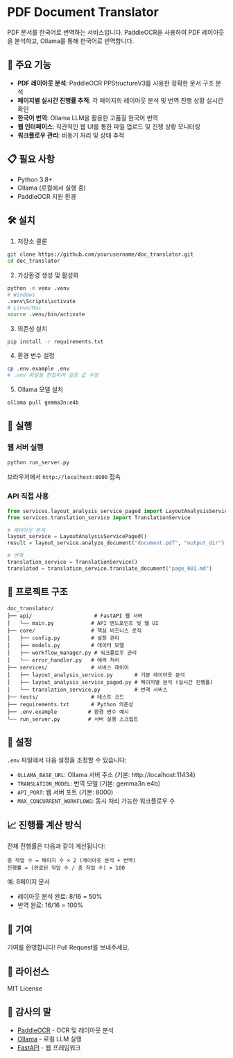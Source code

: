 # PDF Document Translator

PDF 문서를 한국어로 번역하는 서비스입니다. PaddleOCR을 사용하여 PDF 레이아웃을 분석하고, Ollama를 통해 한국어로 번역합니다.

## 🚀 주요 기능

- **PDF 레이아웃 분석**: PaddleOCR PPStructureV3를 사용한 정확한 문서 구조 분석
- **페이지별 실시간 진행률 추적**: 각 페이지의 레이아웃 분석 및 번역 진행 상황 실시간 확인
- **한국어 번역**: Ollama LLM을 활용한 고품질 한국어 번역
- **웹 인터페이스**: 직관적인 웹 UI를 통한 파일 업로드 및 진행 상황 모니터링
- **워크플로우 관리**: 비동기 처리 및 상태 추적

## 📋 필요 사항

- Python 3.8+
- Ollama (로컬에서 실행 중)
- PaddleOCR 지원 환경

## 🛠️ 설치

1. 저장소 클론
```bash
git clone https://github.com/yourusername/doc_translator.git
cd doc_translator
```

2. 가상환경 생성 및 활성화
```bash
python -m venv .venv
# Windows
.venv\Scripts\activate
# Linux/Mac
source .venv/bin/activate
```

3. 의존성 설치
```bash
pip install -r requirements.txt
```

4. 환경 변수 설정
```bash
cp .env.example .env
# .env 파일을 편집하여 설정 값 수정
```

5. Ollama 모델 설치
```bash
ollama pull gemma3n:e4b
```

## 🚀 실행

### 웹 서버 실행
```bash
python run_server.py
```

브라우저에서 `http://localhost:8000` 접속

### API 직접 사용
```python
from services.layout_analysis_service_paged import LayoutAnalysisServicePaged
from services.translation_service import TranslationService

# 레이아웃 분석
layout_service = LayoutAnalysisServicePaged()
result = layout_service.analyze_document("document.pdf", "output_dir")

# 번역
translation_service = TranslationService()
translated = translation_service.translate_document("page_001.md")
```

## 📁 프로젝트 구조

```
doc_translator/
├── api/                    # FastAPI 웹 서버
│   └── main.py            # API 엔드포인트 및 웹 UI
├── core/                  # 핵심 비즈니스 로직
│   ├── config.py          # 설정 관리
│   ├── models.py          # 데이터 모델
│   ├── workflow_manager.py # 워크플로우 관리
│   └── error_handler.py   # 에러 처리
├── services/              # 서비스 레이어
│   ├── layout_analysis_service.py       # 기본 레이아웃 분석
│   ├── layout_analysis_service_paged.py # 페이지별 분석 (실시간 진행률)
│   └── translation_service.py           # 번역 서비스
├── tests/                 # 테스트 코드
├── requirements.txt       # Python 의존성
├── .env.example          # 환경 변수 예시
└── run_server.py         # 서버 실행 스크립트
```

## 🔧 설정

`.env` 파일에서 다음 설정을 조정할 수 있습니다:

- `OLLAMA_BASE_URL`: Ollama 서버 주소 (기본: http://localhost:11434)
- `TRANSLATION_MODEL`: 번역 모델 (기본: gemma3n:e4b)
- `API_PORT`: 웹 서버 포트 (기본: 8000)
- `MAX_CONCURRENT_WORKFLOWS`: 동시 처리 가능한 워크플로우 수

## 📈 진행률 계산 방식

전체 진행률은 다음과 같이 계산됩니다:

```
총 작업 수 = 페이지 수 × 2 (레이아웃 분석 + 번역)
진행률 = (완료된 작업 수 / 총 작업 수) × 100
```

예: 8페이지 문서
- 레이아웃 분석 완료: 8/16 = 50%
- 번역 완료: 16/16 = 100%

## 🤝 기여

기여를 환영합니다! Pull Request를 보내주세요.

## 📝 라이선스

MIT License

## 🙏 감사의 말

- [PaddleOCR](https://github.com/PaddlePaddle/PaddleOCR) - OCR 및 레이아웃 분석
- [Ollama](https://ollama.ai/) - 로컬 LLM 실행
- [FastAPI](https://fastapi.tiangolo.com/) - 웹 프레임워크